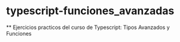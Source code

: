 # typescript-funciones_avanzadas

** Ejercicios practicos del curso de Typescript: Tipos Avanzados y Funciones